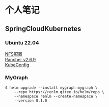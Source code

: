 # 个人笔记

## SpringCloudKubernetes

### Ubuntu 22.04
<a href="/doc/NFS.html" target="_blank">NFS配置</a>  
<a href="/doc/rancher/install/v2.6.9/Ubuntu.html" target="_blank">Rancher v2.6.9</a>  
<a href="/doc/KubeConfig.html" target="_blank">KubeConfig</a>  

### MyGraph
	$ helm upgrade --install mygraph mygraph \
        --repo https://renlm.gitee.io/helm/repo \
        --namespace renlm --create-namespace \
        --version 0.1.0
